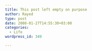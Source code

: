 ```yaml
---
title: This post left empty on purpose
author: Rayed
type: post
date: 2008-01-27T14:55:30+03:00
categories:
  - Life
wordpress_id: 349

---
```

